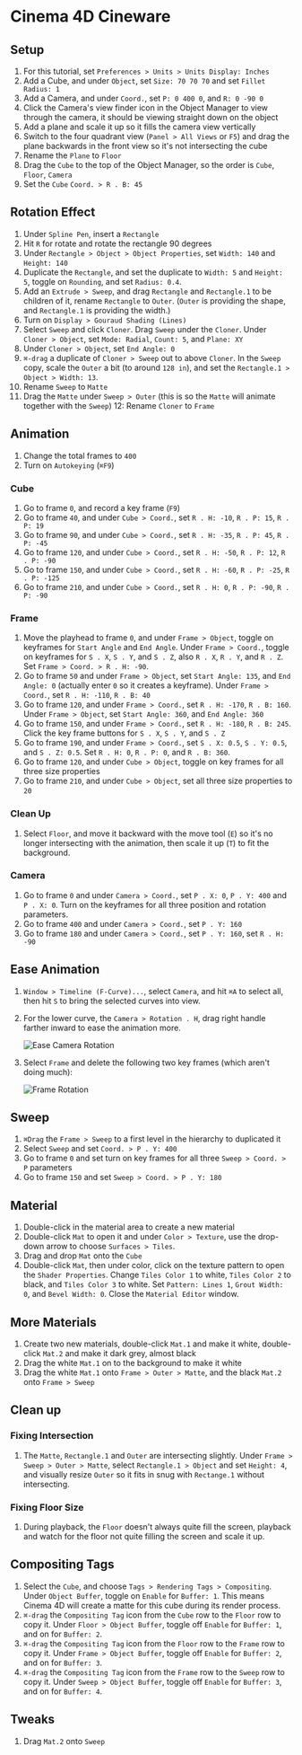 # Cinema 4D Cineware

## Setup

1. For this tutorial, set `Preferences > Units > Units Display: Inches`
2. Add a Cube, and under `Object`, set `Size: 70 70 70` and set `Fillet Radius: 1`
3. Add a Camera, and under `Coord.`, set `P: 0 400 0`, and `R: 0 -90 0`
4. Click the Camera's view finder icon in the Object Manager to view through the camera, it should be viewing straight down on the object
5. Add a plane and scale it up so it fills the camera view vertically
6. Switch to the four quadrant view (`Panel > All Views` or `F5`) and drag the plane backwards in the front view so it's not intersecting the cube
7. Rename the `Plane` to `Floor`
8. Drag the `Cube` to the top of the Object Manager, so the order is `Cube`, `Floor`, `Camera`
9. Set the `Cube` `Coord. > R . B: 45`

## Rotation Effect

1. Under `Spline Pen`, insert a `Rectangle`
2. Hit `R` for rotate and rotate the rectangle 90 degrees
3. Under `Rectangle > Object > Object Properties`, set `Width: 140` and `Height: 140`
4. Duplicate the `Rectangle`, and set the duplicate to `Width: 5` and `Height: 5`, toggle on `Rounding`, and set `Radius: 0.4`.
5. Add an `Extrude > Sweep`, and drag `Rectangle` and `Rectangle.1` to be children of it, rename `Rectangle` to `Outer`. (`Outer` is providing the shape, and `Rectangle.1` is providing the width.)
6. Turn on `Display > Gouraud Shading (Lines)`
7. Select `Sweep` and click `Cloner`. Drag `Sweep` under the `Cloner`. Under `Cloner > Object`, set `Mode: Radial`, `Count: 5`, and `Plane: XY`
8. Under `Cloner > Object`, set `End Angle: 0`
9. `⌘-drag` a duplicate of `Cloner > Sweep` out to above `Cloner`. In the `Sweep` copy, scale the `Outer` a bit (to around `128 in`), and set the `Rectangle.1 > Object > Width: 13`.
10. Rename `Sweep` to `Matte`
11. Drag the `Matte` under `Sweep > Outer` (this is so the `Matte` will animate together with the `Sweep`)
12: Rename `Cloner` to `Frame`

## Animation

1. Change the total frames to `400`
2. Turn on `Autokeying` (`⌘F9`)

### Cube

1. Go to frame `0`, and record a key frame (`F9`)
2. Go to frame `40`, and under `Cube > Coord.`, set `R . H: -10`, `R . P: 15`, `R . P: 19`
3. Go to frame `90`, and under `Cube > Coord.`, set `R . H: -35`, `R . P: 45`, `R . P: -45`
4. Go to frame `120`, and under `Cube > Coord.`, set `R . H: -50`, `R . P: 12`, `R . P: -90`
5. Go to frame `150`, and under `Cube > Coord.`, set `R . H: -60`, `R . P: -25`, `R . P: -125`
6. Go to frame `210`, and under `Cube > Coord.`, set `R . H: 0`, `R . P: -90`, `R . P: -90`

### Frame

1. Move the playhead to frame `0`, and under `Frame > Object`, toggle on keyframes for `Start Angle` and `End Angle`. Under `Frame > Coord.`, toggle on keyframes for `S . X`, `S . Y`, and `S . Z`, also `R . X`, `R . Y`, and `R . Z`. Set `Frame > Coord. > R . H: -90`.
2. Go to frame `50` and under `Frame > Object`, set `Start Angle: 135`, and `End Angle: 0` (actually enter `0` so it creates a keyframe). Under `Frame > Coord.`, set `R . H: -110`, `R . B: 40`
3. Go to frame `120`, and under `Frame > Coord.`, set `R . H: -170`, `R . B: 160`. Under `Frame > Object`, set `Start Angle: 360`, and `End Angle: 360`
4. Go to frame `150`, and under `Frame > Coord.`, set `R . H: -180`, `R . B: 245`. Click the key frame buttons for `S . X`, `S . Y`, and `S . Z`
5. Go to frame `190`, and under `Frame > Coord.`, set `S . X: 0.5`, `S . Y: 0.5`, and `S . Z: 0.5`. Set `R . H: 0`, `R . P: 0`, and `R . B: 360`.
6. Go to frame `120`, and under `Cube > Object`, toggle on key frames for all three size properties
7. Go to frame `210`, and under `Cube > Object`, set all three size properties to `20`

### Clean Up

1. Select `Floor`, and move it backward with the move tool (`E`) so it's no longer intersecting with the animation, then scale it up (`T`) to fit the background.

### Camera

1. Go to frame `0` and under `Camera > Coord.`, set `P . X: 0`, `P . Y: 400` and `P . X: 0`. Turn on the keyframes for all three position and rotation parameters.
2. Go to frame `400` and under `Camera > Coord.`, set `P . Y: 160`
3. Go to frame `180` and under `Camera > Coord.`, set `P . Y: 160`, set `R . H: -90`

## Ease Animation

1. `Window > Timeline (F-Curve)...`, select `Camera`, and hit `⌘A` to select all, then hit `S` to bring the selected curves into view.
2. For the lower curve, the `Camera > Rotation . H`, drag right handle farther inward to ease the animation more.

    ![Ease Camera Rotation](assets/cineware-ease-camera-rotation.png)

3. Select `Frame` and delete the following two key frames (which aren't doing much):

    ![Frame Rotation](assets/cineware-frame-rotation.png)

## Sweep

1. `⌘Drag` the `Frame > Sweep` to a first level in the hierarchy to duplicated it
2. Select `Sweep` and set `Coord. > P . Y: 400`
3. Go to frame `0` and set turn on key frames for all three `Sweep > Coord. > P` parameters
4. Go to frame `150` and set `Sweep > Coord. > P . Y: 180`

## Material

1. Double-click in the material area to create a new material
2. Double-click `Mat` to open it and under `Color > Texture`, use the drop-down arrow to choose `Surfaces > Tiles`.
3. Drag and drop `Mat` onto the `Cube`
4. Double-click `Mat`, then under color, click on the texture pattern to open the `Shader Properties`. Change `Tiles Color 1` to white, `Tiles Color 2` to black, and `Tiles Color 3` to white. Set `Pattern: Lines 1`, `Grout Width: 0`, and `Bevel Width: 0`. Close the `Material Editor` window.

## More Materials

1. Create two new materials, double-click `Mat.1` and make it white, double-click `Mat.2` and make it dark grey, almost black
2. Drag the white `Mat.1` on to the background to make it white
3. Drag the white `Mat.1` onto `Frame > Outer > Matte`, and the black `Mat.2` onto `Frame > Sweep`

## Clean up

### Fixing Intersection

1. The `Matte`, `Rectangle.1` and `Outer` are intersecting slightly. Under `Frame > Sweep > Outer > Matte`, select `Rectangle.1 > Object` and set `Height: 4`, and visually resize `Outer` so it fits in snug with `Rectange.1` without intersecting.

### Fixing Floor Size

1. During playback, the `Floor` doesn't always quite fill the screen, playback and watch for the floor not quite filling the screen and scale it up.

## Compositing Tags

1. Select the `Cube`, and choose `Tags > Rendering Tags > Compositing`. Under `Object Buffer`, toggle on `Enable` for `Buffer: 1`. This means Cinema 4D will create a matte for this cube during its render process.
2. `⌘-drag` the `Compositing Tag` icon from the `Cube` row to the `Floor` row to copy it. Under `Floor > Object Buffer`, toggle off `Enable` for `Buffer: 1`, and on for `Buffer: 2`.
3. `⌘-drag` the `Compositing Tag` icon from the `Floor` row to the `Frame` row to copy it. Under `Frame > Object Buffer`, toggle off `Enable` for `Buffer: 2`, and on for `Buffer: 3`.
4. `⌘-drag` the `Compositing Tag` icon from the `Frame` row to the `Sweep` row to copy it. Under `Sweep > Object Buffer`, toggle off `Enable` for `Buffer: 3`, and on for `Buffer: 4`.

## Tweaks

1. Drag `Mat.2` onto `Sweep`
